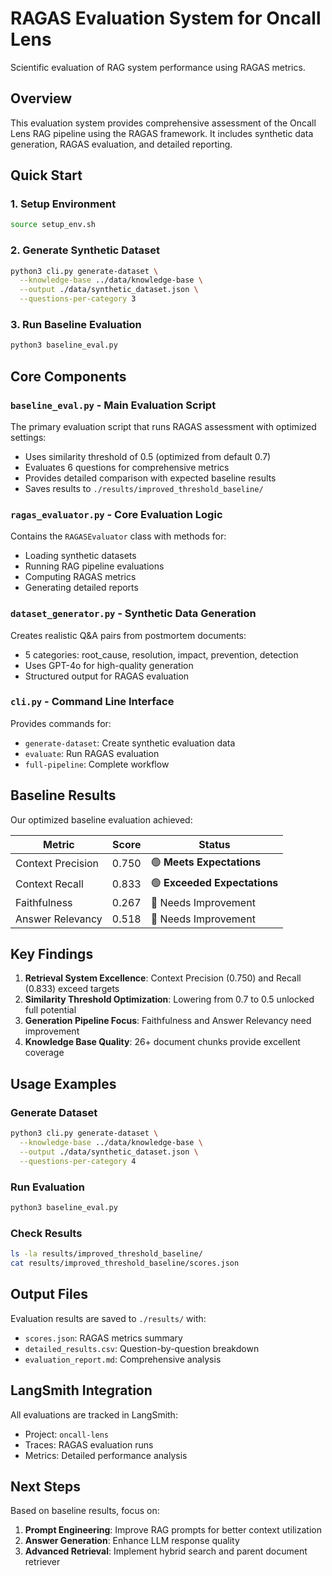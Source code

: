# RAGAS Evaluation System for Oncall Lens

Scientific evaluation of RAG system performance using RAGAS metrics.

## Overview

This evaluation system provides comprehensive assessment of the Oncall Lens RAG pipeline using the RAGAS framework. It includes synthetic data generation, RAGAS evaluation, and detailed reporting.

## Quick Start

### 1. Setup Environment
```bash
source setup_env.sh
```

### 2. Generate Synthetic Dataset
```bash
python3 cli.py generate-dataset \
  --knowledge-base ../data/knowledge-base \
  --output ./data/synthetic_dataset.json \
  --questions-per-category 3
```

### 3. Run Baseline Evaluation
```bash
python3 baseline_eval.py
```

## Core Components

### `baseline_eval.py` - Main Evaluation Script
The primary evaluation script that runs RAGAS assessment with optimized settings:
- Uses similarity threshold of 0.5 (optimized from default 0.7)
- Evaluates 6 questions for comprehensive metrics
- Provides detailed comparison with expected baseline results
- Saves results to `./results/improved_threshold_baseline/`

### `ragas_evaluator.py` - Core Evaluation Logic
Contains the `RAGASEvaluator` class with methods for:
- Loading synthetic datasets
- Running RAG pipeline evaluations
- Computing RAGAS metrics
- Generating detailed reports

### `dataset_generator.py` - Synthetic Data Generation
Creates realistic Q&A pairs from postmortem documents:
- 5 categories: root_cause, resolution, impact, prevention, detection
- Uses GPT-4o for high-quality generation
- Structured output for RAGAS evaluation

### `cli.py` - Command Line Interface
Provides commands for:
- `generate-dataset`: Create synthetic evaluation data
- `evaluate`: Run RAGAS evaluation
- `full-pipeline`: Complete workflow

## Baseline Results

Our optimized baseline evaluation achieved:

| Metric | Score | Status |
|--------|-------|--------|
| Context Precision | 0.750 | 🟢 **Meets Expectations** |
| Context Recall | 0.833 | 🟢 **Exceeded Expectations** |
| Faithfulness | 0.267 | 🔴 Needs Improvement |
| Answer Relevancy | 0.518 | 🔴 Needs Improvement |

## Key Findings

1. **Retrieval System Excellence**: Context Precision (0.750) and Recall (0.833) exceed targets
2. **Similarity Threshold Optimization**: Lowering from 0.7 to 0.5 unlocked full potential
3. **Generation Pipeline Focus**: Faithfulness and Answer Relevancy need improvement
4. **Knowledge Base Quality**: 26+ document chunks provide excellent coverage

## Usage Examples

### Generate Dataset
```bash
python3 cli.py generate-dataset \
  --knowledge-base ../data/knowledge-base \
  --output ./data/synthetic_dataset.json \
  --questions-per-category 4
```

### Run Evaluation
```bash
python3 baseline_eval.py
```

### Check Results
```bash
ls -la results/improved_threshold_baseline/
cat results/improved_threshold_baseline/scores.json
```

## Output Files

Evaluation results are saved to `./results/` with:
- `scores.json`: RAGAS metrics summary
- `detailed_results.csv`: Question-by-question breakdown
- `evaluation_report.md`: Comprehensive analysis

## LangSmith Integration

All evaluations are tracked in LangSmith:
- Project: `oncall-lens`
- Traces: RAGAS evaluation runs
- Metrics: Detailed performance analysis

## Next Steps

Based on baseline results, focus on:
1. **Prompt Engineering**: Improve RAG prompts for better context utilization
2. **Answer Generation**: Enhance LLM response quality
3. **Advanced Retrieval**: Implement hybrid search and parent document retriever 